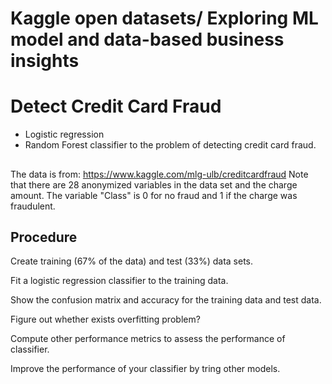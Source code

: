 # Kaggle open datasets/ Exploring ML model and data-based business insights
# Detect Credit Card Fraud
* Logistic regression  
* Random Forest
classifier to the problem of detecting credit card fraud.
##
The data is from: https://www.kaggle.com/mlg-ulb/creditcardfraud
Note that there are 28 anonymized variables in the data set and the charge amount. The variable "Class" is 0 for no fraud and 1 if the charge was fraudulent.
## Procedure
Create training (67% of the data) and test (33%) data sets.

Fit a logistic regression classifier to the training data. 

Show the confusion matrix and accuracy for the training data and test data. 

Figure out whether exists overfitting problem?

Compute other performance metrics to assess the performance of classifier.

Improve the performance of your classifier by tring other models.
